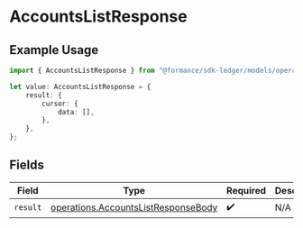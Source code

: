 # AccountsListResponse

## Example Usage

```typescript
import { AccountsListResponse } from "@formance/sdk-ledger/models/operations";

let value: AccountsListResponse = {
    result: {
        cursor: {
            data: [],
        },
    },
};
```

## Fields

| Field                                                                                      | Type                                                                                       | Required                                                                                   | Description                                                                                |
| ------------------------------------------------------------------------------------------ | ------------------------------------------------------------------------------------------ | ------------------------------------------------------------------------------------------ | ------------------------------------------------------------------------------------------ |
| `result`                                                                                   | [operations.AccountsListResponseBody](../../models/operations/accountslistresponsebody.md) | :heavy_check_mark:                                                                         | N/A                                                                                        |